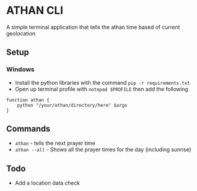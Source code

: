 # ATHAN CLI 
A simple terminal application that tells the athan time based of current geolocation

## Setup
### Windows
- Install the python libraries with the command `pip -r requirements.txt`
- Open up terminal profile with `notepad $PROFILE` then add the following
```
function athan {
    python "/your/athan/directory/here" $args
}
```
## Commands
- `athan` - tells the next prayer time
- `athan --all` - Shows all the prayer times for the day (including sunrise)


## Todo
- Add a location data check